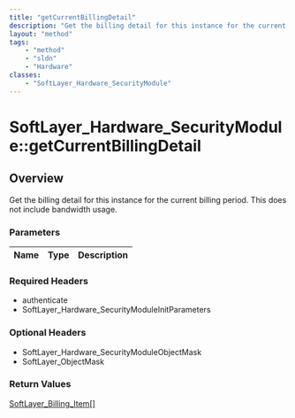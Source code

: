 ```yaml
---
title: "getCurrentBillingDetail"
description: "Get the billing detail for this instance for the current billing period. This does not include bandwidth usage."
layout: "method"
tags:
    - "method"
    - "sldn"
    - "Hardware"
classes:
    - "SoftLayer_Hardware_SecurityModule"
---
```

# SoftLayer_Hardware_SecurityModule::getCurrentBillingDetail
## Overview 
Get the billing detail for this instance for the current billing period. This does not include bandwidth usage. 

### Parameters 
|Name | Type | Description |
| --- | --- | --- |


### Required Headers
* authenticate
* SoftLayer_Hardware_SecurityModuleInitParameters

### Optional Headers
* SoftLayer_Hardware_SecurityModuleObjectMask
* SoftLayer_ObjectMask

### Return Values
<a href='/reference/datatypes/SoftLayer_Billing_Item'>SoftLayer_Billing_Item[] </a>

